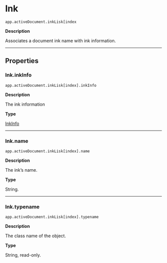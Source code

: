 # Ink

`app.activeDocument.inkLisk[index`

**Description**

Associates a document ink name with ink information.

---

## Properties

### Ink.inkInfo

`app.activeDocument.inkLisk[index].inkInfo`

**Description**

The ink information

**Type**

[InkInfo](InkInfo.md#jsobjref-inkinfo)

---

### Ink.name

`app.activeDocument.inkLisk[index].name`

**Description**

The ink’s name.

**Type**

String.

---

### Ink.typename

`app.activeDocument.inkLisk[index].typename`

**Description**

The class name of the object.

**Type**

String, read-only.
